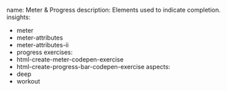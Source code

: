 name: Meter & Progress
description: Elements used to indicate completion.
insights:
  - meter
  - meter-attributes
  - meter-attributes-ii
  - progress
exercises:
  - html-create-meter-codepen-exercise
  - html-create-progress-bar-codepen-exercise
aspects:
  - deep
  - workout
 
